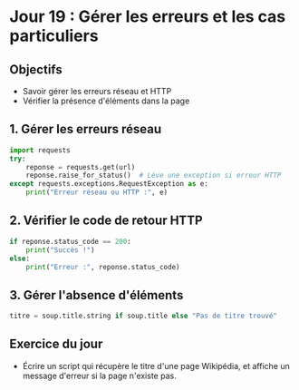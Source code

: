 # Jour 19 : Gérer les erreurs et les cas particuliers

## Objectifs
- Savoir gérer les erreurs réseau et HTTP
- Vérifier la présence d'éléments dans la page

## 1. Gérer les erreurs réseau
```python
import requests
try:
    reponse = requests.get(url)
    reponse.raise_for_status()  # Lève une exception si erreur HTTP
except requests.exceptions.RequestException as e:
    print("Erreur réseau ou HTTP :", e)
```

## 2. Vérifier le code de retour HTTP
```python
if reponse.status_code == 200:
    print("Succès !")
else:
    print("Erreur :", reponse.status_code)
```

## 3. Gérer l'absence d'éléments
```python
titre = soup.title.string if soup.title else "Pas de titre trouvé"
```

## Exercice du jour
- Écrire un script qui récupère le titre d'une page Wikipédia, et affiche un message d'erreur si la page n'existe pas. 